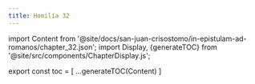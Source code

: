 ```yaml
---
title: Homilía 32
---
```


import Content from '@site/docs/san-juan-crisostomo/in-epistulam-ad-romanos/chapter_32.json';
import Display, {generateTOC} from '@site/src/components/ChapterDisplay.js';

<Display data={Content} />

export const toc = [
  ...generateTOC(Content)
]
